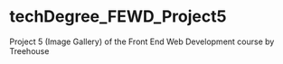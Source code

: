 # techDegree_FEWD_Project5
 Project 5 (Image Gallery) of the Front End Web Development course by Treehouse
